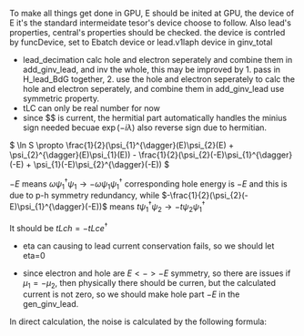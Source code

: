 To make all things get done in GPU, E should be inited at GPU, the device of E it's the standard intermeidate tesor's device choose to follow.
Also lead's properties, central's properties should be checked.
the device is contrled by funcDevice, set to Ebatch device or lead.v1laph device in ginv_total

* lead_decimation calc hole and electron seperately and combine them in add_ginv_lead, and inv the whole, this may be improved by 1. pass in H_lead_BdG together, 2. use the hole and electron seperately to calc the hole and electron seperately, and combine them in add_ginv_lead use symmetric property.
* tLC can only be real number for now
* since $$ is current, the hermitial part automatically handles the minius sign needed becuae $\exp{(-i \lambda)}$ also reverse sign due to hermitian.

$ \ln S \propto \frac{1}{2}(\psi_{1}^{\dagger}(E)\psi_{2}(E) + \psi_{2}^{\dagger}(E)\psi_{1}(E)) - \frac{1}{2}(\psi_{2}(-E)\psi_{1}^{\dagger}(-E) + \psi_{1}(-E)\psi_{2}^{\dagger}(-E)) $

$-E$ means $\omega\psi_{1}^{\dagger}\psi_{1} \rightarrow -\omega\psi_{1}\psi_{1}^{\dagger}$ corresponding hole energy is $-E$ and this is due to p-h symmetry redundancy, while $-\frac{1}{2}(\psi_{2}(-E)\psi_{1}^{\dagger}(-E))$ means $t\psi_{1}^{\dagger}\psi_{2} \rightarrow -t\psi_{2}\psi_{1}^{\dagger}$

It should be $tLch = -tLce^{\dagger}$

* eta can causing to lead current conservation fails, so we should let eta=0

* since electron and hole are $E<->-E$ symmetry, so there are issues if $\mu_1=-\mu_2$, then physically there should be curren, but the calculated current is not zero, so we should make hole part $-E$ in the gen_ginv_lead.

In direct calculation, the noise is calculated by the following formula: